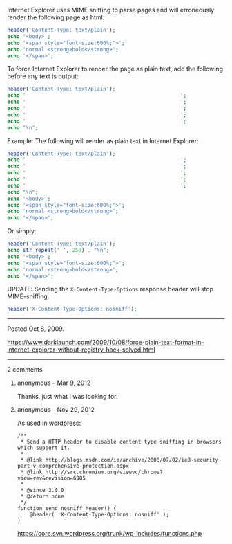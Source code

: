 Internet Explorer uses MIME sniffing to parse pages and will erroneously render the following page as html:

```php
header('Content-Type: text/plain');
echo '<body>';
echo '<span style="font-size:600%;">';
echo 'normal <strong>bold</strong>';
echo '</span>';
```

To force Internet Explorer to render the page as plain text, add the following before any text is output:

```php
header('Content-Type: text/plain');
echo '                                                  ';
echo '                                                  ';
echo '                                                  ';
echo '                                                  ';
echo '                                                  ';
echo "\n";
```

Example: The following will render as plain text in Internet Explorer:

```php
header('Content-Type: text/plain');
echo '                                                  ';
echo '                                                  ';
echo '                                                  ';
echo '                                                  ';
echo '                                                  ';
echo "\n";
echo '<body>';
echo '<span style="font-size:600%;">';
echo 'normal <strong>bold</strong>';
echo '</span>';
```

Or simply:

```php
header('Content-Type: text/plain');
echo str_repeat(' ', 250) . "\n";
echo '<body>';
echo '<span style="font-size:600%;">';
echo 'normal <strong>bold</strong>';
echo '</span>';
```

UPDATE: Sending the `X-Content-Type-Options` response header will stop MIME-sniffing.

```php
header('X-Content-Type-Options: nosniff');
```

---

Posted Oct 8, 2009.

https://www.darklaunch.com/2009/10/08/force-plain-text-format-in-internet-explorer-without-registry-hack-solved.html

---

2 comments

<ol><li><div>

anonymous &ndash; Mar 9, 2012<div>

Thanks, just what I was looking for.

</div></div></li><li><div>

anonymous &ndash; Nov 29, 2012<div>

As used in wordpress:

```
/**
 * Send a HTTP header to disable content type sniffing in browsers which support it.
 *
 * @link http://blogs.msdn.com/ie/archive/2008/07/02/ie8-security-part-v-comprehensive-protection.aspx
 * @link http://src.chromium.org/viewvc/chrome?view=rev&revision=6985
 *
 * @since 3.0.0
 * @return none
 */
function send_nosniff_header() {
    @header( 'X-Content-Type-Options: nosniff' );
}
```

https://core.svn.wordpress.org/trunk/wp-includes/functions.php

</div></div></li></ol>